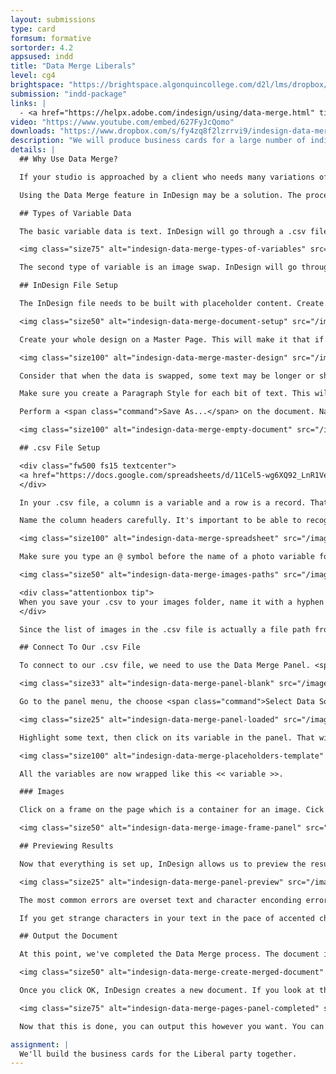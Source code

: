 ```yaml
---
layout: submissions
type: card
formsum: formative
sortorder: 4.2
appsused: indd
title: "Data Merge Liberals"
level: cg4
brightspace: "https://brightspace.algonquincollege.com/d2l/lms/dropbox/user/folder_submit_files.d2l?db=123825&grpid=0&isprv=&bp=0&ou=145538"
submission: "indd-package"
links: |
  - <a href="https://helpx.adobe.com/indesign/using/data-merge.html" title="x">InDesign Data Merge</a>
video: "https://www.youtube.com/embed/627FyJcQomo"
downloads: "https://www.dropbox.com/s/fy4zq8f2lzrrvi9/indesign-data-merge-formative.zip?dl=1"
description: "We will produce business cards for a large number of individuals working for the same organization using data merge functionality in Adobe InDesign."
details: |
  ## Why Use Data Merge?

  If your studio is approached by a client who needs many variations of one document created, a manual solution is not realistic. The time spent would be too long, thus too expensive. Also it's too easy to make mistakes when dealing with so much data manually.

  Using the Data Merge feature in InDesign may be a solution. The process requires a bit of setup the first time around, but it's much easier to deal with repeat orders. All we need to do is edit a spreadsheet. Dealing with a spreadsheet is much easier than working in InDesign. It's easier to sort content, spot duplicates or delete entries.

  ## Types of Variable Data

  The basic variable data is text. InDesign will go through a .csv file row by row and replace the content in the InDesign document with the content from the .csv file.

  <img class="size75" alt="indesign-data-merge-types-of-variables" src="/images/indesign-data-merge/indesign-data-merge-types-of-variables.jpg">

  The second type of variable is an image swap. InDesign will go through the .csv file row by row and swap out images based on the path to a folder on images in the .csv.

  ## InDesign File Setup

  The InDesign file needs to be built with placeholder content. Create all the text and image frames you would usually create to design your business card. Use a Adobe Fonts sans serif in your design.

  <img class="size50" alt="indesign-data-merge-document-setup" src="/images/indesign-data-merge/indesign-data-merge-document-setup.jpg">

  Create your whole design on a Master Page. This will make it that if you need to edit after the fact, you can do your edits on the Master. As you can see, rather than typing in the individual's info, we've entered the column headers in their places. This makes it easier to identify things as we work.

  <img class="size100" alt="indesign-data-merge-master-design" src="/images/indesign-data-merge/indesign-data-merge-master-design.jpg">

  Consider that when the data is swapped, some text may be longer or shorter. Your design needs to accomodate longer or shorter text for each data point.

  Make sure you create a Paragraph Style for each bit of text. This will make editing easier. If ever a piece of text is too long, you can make the text smaller in the style sheet to accomodate available space.

  Perform a <span class="command">Save As...</span> on the document. Name the new document *Placeholders.indd*. In this file, empty out the images from the frames.

  <img class="size100" alt="indesign-data-merge-empty-document" src="/images/indesign-data-merge/indesign-data-merge-empty-document.jpg">

  ## .csv File Setup

  <div class="fw500 fs15 textcenter">
  <a href="https://docs.google.com/spreadsheets/d/11Cel5-wg6XQ92_LnR1VexeKpvoPsviuI1d72V64PR2A/edit?usp=sharing" title="Spreadsheet Data" target="_blank" class="limegreen">Spreadsheet Data</a>
  </div>

  In your .csv file, a column is a variable and a row is a record. That means that each column lists a specified type of data. It will either be text or an image. Each row is a set of related data.

  Name the column headers carefully. It's important to be able to recognize where the variable will end up on the page in InDesign.

  <img class="size100" alt="indesign-data-merge-spreadsheet" src="/images/indesign-data-merge/indesign-data-merge-spreadsheet.jpg">

  Make sure you type an @ symbol before the name of a photo variable for InDesign to recognize it as an image swap variable. If you're working in Excel, you'll need to place a quote mark before the @ symbol, so "@photo. Or you could just not use Excel. There are many better alternatives, like Apple Numbers and Google Sheets.

  <img class="size50" alt="indesign-data-merge-images-paths" src="/images/indesign-data-merge/indesign-data-merge-images-paths.jpg">

  <div class="attentionbox tip">
  When you save your .csv to your images folder, name it with a hyphen or an underscore before its name, like -data.csv. This will make it be at the top of the file list in Finder.
  </div>

  Since the list of images in the .csv file is actually a file path from the .csv to the images, it's easiest to simply place the .csv right in the images folder. If you were to place the .csv outside the images folder, you would need to prepend the image list with "images/..." like you do when you're building a web site.

  ## Connect To Our .csv File

  To connect to our .csv file, we need to use the Data Merge Panel. <span class="command">Window > Utilities > Data Merge</span>

  <img class="size33" alt="indesign-data-merge-panel-blank" src="/images/indesign-data-merge/indesign-data-merge-panel-blank.jpg">

  Go to the panel menu, the choose <span class="command">Select Data Source...</span> Open the .csv file. The list of variables will appear in the panel.

  <img class="size25" alt="indesign-data-merge-panel-loaded" src="/images/indesign-data-merge/indesign-data-merge-panel-loaded.jpg">

  Highlight some text, then click on its variable in the panel. That will bind the variable to those characters. When it comes to an image, select the frame, then click on its variable in the panel.

  <img class="size100" alt="indesign-data-merge-placeholders-template" src="/images/indesign-data-merge/indesign-data-merge-placeholders-template.jpg">

  All the variables are now wrapped like this << variable >>.

  ### Images

  Click on a frame on the page which is a container for an image. Cick on its variable in the panel to attribute that variable to the frame. That's it. Now the variable is bound to the image frame.

  <img class="size50" alt="indesign-data-merge-image-frame-panel" src="/images/indesign-data-merge/indesign-data-merge-image-frame-panel.jpg">

  ## Previewing Results

  Now that everything is set up, InDesign allows us to preview the result. Use forward and back buttons at the bottom of the Data Merge Panel. You can spot errors, then fix them.

  <img class="size25" alt="indesign-data-merge-panel-preview" src="/images/indesign-data-merge/indesign-data-merge-panel-preview.jpg">

  The most common errors are overset text and character enconding errors. Look out for the <span style="color: red; border: solid red 2px;">+</span> symbol, which is overset text. Make your text frame longer to resolve this.

  If you get strange characters in your text in the pace of accented characters, this is an encoding error. You need to make sure your .csv file was save with macOS Roman encoding. Excel is not very good at this. I suggest you either use Apple Numbers or Google Sheets for this exercise.

  ## Output the Document

  At this point, we've completed the Data Merge process. The document is considered merged with the data file. Now we need to know the intent for the file. Are they business cards to be sent to press? Are they web banners to be output as .gif files? We output differently depending on the intent. In our case we can output an InDesign document with a record on each page. To do so, click on the button in the panel (or go Create Merged Document from the panel menu).

  <img class="size50" alt="indesign-data-merge-create-merged-document" src="/images/indesign-data-merge/indesign-data-merge-create-merged-document.jpg">

  Once you click OK, InDesign creates a new document. If you look at the Pages Panel, you'll see as many document pages as there were records in the .csv file.

  <img class="size75" alt="indesign-data-merge-pages-panel-completed" src="/images/indesign-data-merge/indesign-data-merge-pages-panel-completed.jpg">

  Now that this is done, you can output this however you want. You can simply use the Package function to gather all related assets and produce a PDF file all at once.

assignment: |
  We'll build the business cards for the Liberal party together.
---
```

